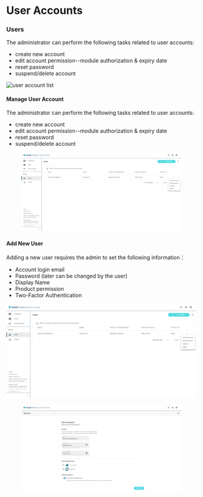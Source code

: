# User Accounts

### Users

The administrator can perform the following tasks related to user accounts:

* create new account
* edit account permission--module authorization & expiry date
* reset password
* suspend/delete account

![user account list](../../.gitbook/assets/User\_List.png)

#### Manage User Account

The administrator can perform the following tasks related to user accounts:

* create new account
* edit account permission--module authorization & expiry date
* reset password
* suspend/delete account



<figure><img src="../../.gitbook/assets/Manage_User.png" alt=""><figcaption></figcaption></figure>

####

#### Add New User

Adding a new user requires the admin to set the following information：

* Account login email
* Password (later can be changed by the user)
* Display Name
* Product permission
* Two-Factor Authentication



![edit account permission/ set expiry date](../../.gitbook/assets/Manage\_User.png)



<figure><img src="../../.gitbook/assets/Add_New_User.png" alt=""><figcaption></figcaption></figure>
